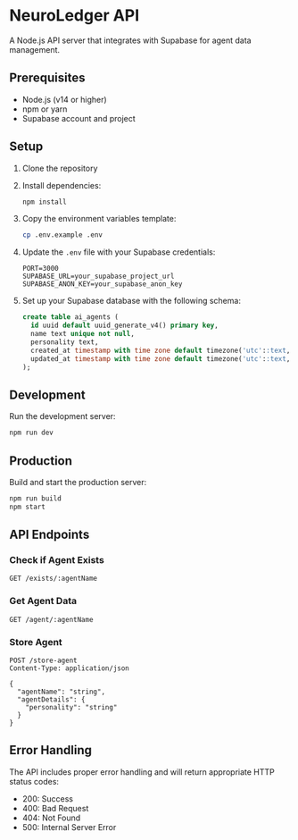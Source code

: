 # NeuroLedger API

A Node.js API server that integrates with Supabase for agent data management.

## Prerequisites

- Node.js (v14 or higher)
- npm or yarn
- Supabase account and project

## Setup

1. Clone the repository
2. Install dependencies:

   ```bash
   npm install
   ```

3. Copy the environment variables template:

   ```bash
   cp .env.example .env
   ```

4. Update the `.env` file with your Supabase credentials:

   ```
   PORT=3000
   SUPABASE_URL=your_supabase_project_url
   SUPABASE_ANON_KEY=your_supabase_anon_key
   ```

5. Set up your Supabase database with the following schema:
   ```sql
   create table ai_agents (
     id uuid default uuid_generate_v4() primary key,
     name text unique not null,
     personality text,
     created_at timestamp with time zone default timezone('utc'::text, now()) not null,
     updated_at timestamp with time zone default timezone('utc'::text, now()) not null
   );
   ```

## Development

Run the development server:

```bash
npm run dev
```

## Production

Build and start the production server:

```bash
npm run build
npm start
```

## API Endpoints

### Check if Agent Exists

```
GET /exists/:agentName
```

### Get Agent Data

```
GET /agent/:agentName
```

### Store Agent

```
POST /store-agent
Content-Type: application/json

{
  "agentName": "string",
  "agentDetails": {
    "personality": "string"
  }
}
```

## Error Handling

The API includes proper error handling and will return appropriate HTTP status codes:

- 200: Success
- 400: Bad Request
- 404: Not Found
- 500: Internal Server Error
